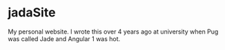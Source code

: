 jadaSite
========

My personal website. I wrote this over 4 years ago at university when Pug was called Jade and Angular 1 was hot.
